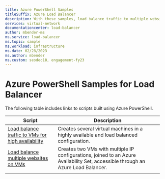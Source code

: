 ```yaml
---
title: Azure PowerShell Samples
titleSuffix: Azure Load Balancer
description: With these samples, load balance traffic to multiple websites on VMs and traffic to VMs for HA with Azure Load Balancer.
services: virtual-network
documentationcenter: load-balancer
author: mbender-ms
ms.service: load-balancer
ms.topic: sample
ms.workload: infrastructure
ms.date: 02/28/2023
ms.author: mbender
ms.custom: seodec18, engagement-fy23
---
```


# Azure PowerShell Samples for Load Balancer

The following table includes links to scripts built using Azure PowerShell.

| Script | Description |
|-|-|
| [Load balance traffic to VMs for high availability](./scripts/load-balancer-windows-powershell-sample-nlb.md) | Creates several virtual machines in a highly available and load balanced configuration. |
| [Load balance multiple websites on VMs](./scripts/load-balancer-windows-powershell-load-balance-multiple-websites-vm.md) | Creates two VMs with multiple IP configurations, joined to an Azure Availability Set, accessible through an Azure Load Balancer. |
| | |
